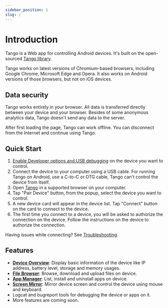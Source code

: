 ```yaml
---
sidebar_position: 1
slug: /
---
```


# Introduction

Tango is a Web app for controlling Android devices. It's built on the open-sourced [Tango library](https://github.com/yume-chan/ya-webadb).

Tango works on latest versions of Chromium-based browsers, including Google Chrome, Microsoft Edge and Opera. It also works on Android versions of those browsers, but not on iOS devices.

## Data security

Tango works entirely in your browser. All data is transferred directly between your device and your browser. Besides of some anonymous analytics data, Tango doesn't send any data to the server.

After first loading the page, Tango can work offline. You can disconnect from the Internet and continue using Tango.

## Quick Start

1. [Enable Developer options and USB debugging](./prepare.md) on the device you want to control.
2. Connect the device to your computer using a USB cable. For running Tango on Android, use a C-to-C or OTG cable, Tango can't control the device from itself.
3. Open [Tango](https://tangoapp.dev) in a supported browser on your computer.
4. Tap "Pair Device" button, from the popup, select the device you want to control.
5. A new device card will appear in the device list. Tap "Connect" button on the card to connect to the device.
6. The first time you connect to a device, you will be asked to authorize the connection on the device. Follow the instructions on the device to authorize the connection.

Having issues while connecting? See [Troubleshooting](./troubleshooting.md).

## Features

* [**Device Overview**](./overview.md): Display basic information of the device like IP address, battery level, storage and memory usages.
* [**File Browser**](./file-browser.md): Browse, download and upload files on device.
* [**App Manager**](./app-manager.md): List, install and uninstall apps on device.
* [**Screen Mirror**](./screen-mirror.md): Mirror device screen and control the device using mouse and keyboard.
* Logcat and bugreport tools for debugging the device or apps on it.
* More features are coming soon.
